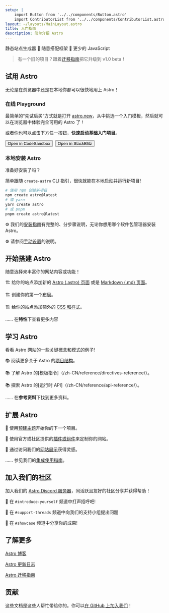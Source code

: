 ```yaml
---
setup: |
    import Button from '../../components/Button.astro'
    import ContributorList from '../../components/ContributorList.astro'
layout: ~/layouts/MainLayout.astro
title: 入门指南
description: 简单介绍 Astro
---
```


静态站点生成器 🚀 随意搭配框架 🚀 更少的 JavaScript

> 有一个旧的项目？跟着[迁移指南](/zh-CN/migrate/)把它升级到 v1.0 beta！

## 试用 Astro

无论是在浏览器中还是在本地你都可以很快地用上 Astro！

### 在线 Playground

最简单的“先试后买”方式就是打开 [astro.new](https://astro.new/)，从中挑选一个入门模板，然后就可以在浏览器中体验完全可用的 Astro 了！

或者你也可以点击下方任一按钮，**快速启动基础入门项目**。

<div style="display: flex; flex-wrap: wrap; gap: 0.5rem;">
    <Button href="https://astro.new/basics?on=codesandbox">Open in CodeSandbox</Button>
    <Button href="https://astro.new/basics?on=stackblitz">Open in StackBlitz</Button>
</div>

### 本地安装 Astro

准备好安装了吗？

简单跟随 `create-astro` CLI 指引，很快就能在本地启动并运行新项目!

```bash
# 使用 npm 创建新项目
npm create astro@latest
# 或 yarn
yarn create astro
# 或 pnpm
pnpm create astro@latest
```

⚙️ 我们的[安装指南](/zh-CN/install/auto/)有完整的、分步骤说明，无论你想用哪个软件包管理器安装 Astro。

⚙️ 请参阅[手动设置](/zh-CN/install/manual/)的说明。

## 开始搭建 Astro

随意选择来丰富你的网站内容或功能！

🏗️ 给你的站点添加新的 [Astro (.astro) 页面](/zh-CN/core-concepts/astro-pages/) 或是 [Markdown (.md) 页面](/zh-CN/guides/markdown-content/)。

🏗️ 创建你的第一个[布局](/zh-CN/core-concepts/layouts/)。

🏗️ 给你的站点添加额外的 [CSS 和样式](/zh-CN/guides/styling/)。

…… 在**特性**下查看更多内容

## 学习 Astro

看看 Astro 网站的一些关键概念和模式的例子!

📚 阅读更多关于 Astro 的[项目结构](/zh-CN/core-concepts/project-structure/)。

📚 了解 Astro 的[模板指令]（/zh-CN/reference/directives-reference/）。

📚 探索 Astro 的[运行时 API]（/zh-CN/reference/api-reference/）。

…… 在**参考资料**下找到更多资料。

## 扩展 Astro

🧰 使用[预建主题](https://astro.build/themes/)开始你的下一个项目。

🧰 使用官方或社区提供的[插件或组件](https://astro.build/integrations/)来定制你的网站。

🧰 通过访问我们的[网站展示](https://astro.build/showcase/)获得灵感。

…… 参见我们的[集成使用指南](/zh-CN/guides/integrations-guide/)。

## 加入我们的社区

加入我们的 [Astro Discord 服务器](https://astro.build/chat/)，同活跃且友好的社区分享并获得帮助！

💬 在 `#introduce-yourself` 频道中打声招呼吧!

💬 在 `#support-threads` 频道中向我们的支持小组提出问题

💬 在 `#showcase` 频道中分享你的成果!

## 了解更多

[Astro 博客](https://astro.build/blog/)

[Astro 更新日志](https://github.com/withastro/astro/blob/main/packages/astro/CHANGELOG.md)

[Astro 迁移指南](/zh-CN/migrate/)

## 贡献

这些文档是这些人帮忙带给你的。你可以[在 GitHub 上加入我们](https://github.com/withastro/docs)！

<ContributorList githubRepo="withastro/docs" />
